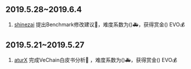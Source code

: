 ## 2019.5.28~2019.6.4
1. [shinezai](https://github.com/shinezai) 提出Benchmark修改建议:clap:，难度系数为():ambulance:，获得赏金() EVO:moneybag:
## 2019.5.21~2019.5.27
1. [aturX](https://github.com/aturX)  完成VeChain白皮书分析:clap: ，难度系数为():ambulance:，获得赏金() EVO:moneybag:

